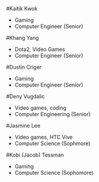 #Kaitik Kwok

* Gaming
* Computer Engineer (Senior)


#Khang Yang

* Dota2, Video Games
* Computer Engineer (Senior) 

#Dustin Criger

* Gaming
* Computer Engineer (Senior)

#Deny Vugdalic

* Video games, coding
* Computer Engineering (Senior)

#Jasmine Lee

* Video games, HTC Vive
* Computer Science (Sophmore)

#Kobi (Jacob) Tessman

* Gaming
* Computer Science (Sophomore) 
